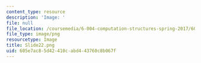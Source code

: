 ```yaml
---
content_type: resource
description: 'Image: '
file: null
file_location: /coursemedia/6-004-computation-structures-spring-2017/605e7ac85d42410cabd443760c8b067f_Slide22.png
file_type: image/png
resourcetype: Image
title: Slide22.png
uid: 605e7ac8-5d42-410c-abd4-43760c8b067f
---
```

